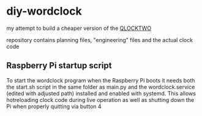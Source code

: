# diy-wordclock

my attempt to build a cheaper version of the [QLOCKTWO](https://qlocktwo.com/)

repository contains planning files, "engineering" files and the actual clock code

## Raspberry Pi startup script
To start the wordclock program when the Raspberry Pi boots it needs both the start.sh script in the same folder as main.py and the wordclock.service (edited with adjusted path) installed and enabled with systemd.
This allows hotreloading clock code during live operation as well as shutting down the Pi when properly quitting via button 4